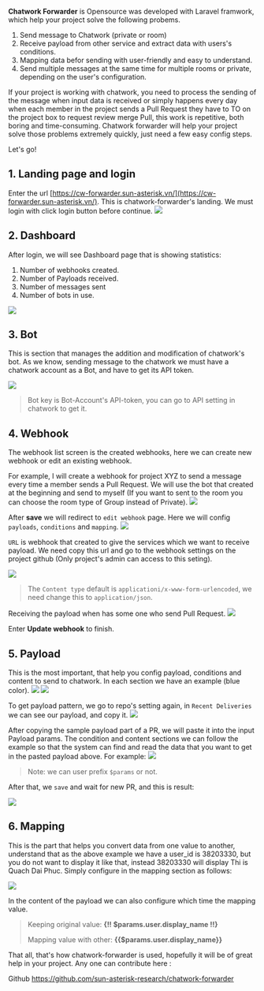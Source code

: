 **Chatwork Forwarder** is Opensource was developed with Laravel framwork, which help your project solve the following probems.

1. Send message to Chatwork (private or room)
2. Receive payload from other service and extract data with users's conditions.
3. Mapping data befor sending with user-friendly and easy to understand.
4. Send multiple messages at the same time for multiple rooms or private, depending on the user's configuration.

If your project is working with chatwork, you need to process the sending of the message when input data is received or simply happens every day when each member in the project sends a Pull Request they have to TO on the project box to request review merge Pull, this work is repetitive, both boring and time-consuming. Chatwork forwarder will help your project solve those problems extremely quickly, just need a few easy config steps.

Let's go!
## 1. Landing page and login
Enter the url  [https://cw-forwarder.sun-asterisk.vn/](https://cw-forwarder.sun-asterisk.vn/). This is chatwork-forwarder's landing. We must login with click login button before continue.
![](https://images.viblo.asia/17cef2a1-4f85-468b-ae32-8e5cf78854d8.png)

## 2. Dashboard
After login, we will see Dashboard page that is showing statistics:
1. Number of webhooks created.
2. Number of Payloads received.
3. Number of messages sent
4. Number of bots in use.

![](https://images.viblo.asia/f80cd0d6-f8d1-4b8f-8062-18e52de3564e.png)

## 3. Bot
This is section that manages the addition and modification of chatwork's bot. As we know, sending message to the chatwork we must have a chatwork account as a Bot, and have to get its API token.

![](https://images.viblo.asia/8334a8e2-74f7-4747-beed-a182e48b81b4.png)


> Bot key is Bot-Account's API-token, you can go to API setting in chatwork to get it.

## 4. Webhook
The webhook list screen is the created webhooks, here we can create new webhook or edit an existing webhook.

For example, I will create a webhook for project XYZ to send a message every time a member sends a Pull Request. We will use the bot that created at the beginning and send to myself (If you want to sent to the room you can choose the room type of Group instead of Private).
![](https://images.viblo.asia/4f096d38-c040-4d3c-8ba9-cfd18fb14e27.png)


After **save** we will redirect to `edit webhook` page. Here we will config `payloads`, `conditions` and `mapping`.
![](https://images.viblo.asia/0e3e5478-b8f9-449c-affd-666fedb7fdb6.jpg)


`URL` is webhook that created to give the services which we want to receive payload. We need copy this url and go to the webhook settings on the project github (Only project's admin can access to this seting).

![](https://images.viblo.asia/bc05c6a5-0c7f-4b57-87f1-0a21dd326294.png)

> The `Content type` default is `applicationi/x-www-form-urlencoded`, we need change this to `application/json`.

Receiving the payload when has some one who send Pull Request.
![](https://images.viblo.asia/a74ec04b-9997-4852-9268-f04c869bae4a.png)


Enter **Update webhook** to finish.

## 5. Payload
This is the most important, that help you config payload, conditions and content to send to chatwork. In each section we have an example (blue color).
![](https://images.viblo.asia/289395d8-6fd1-436e-a35d-db59a002b8e9.png)
![](https://images.viblo.asia/7b231cf7-267a-43c2-a000-9b0cb043f0c8.png)


To get payload pattern, we go to repo's setting  again, in `Recent Deliveries` we can see our payload, and copy it.
![](https://images.viblo.asia/9f402f8c-3560-4175-bc72-31f2d36b994e.jpg)

After copying the sample payload part of a PR, we will paste it into the input Payload params. The condition and content sections we can follow the example so that the system can find and read the data that you want to get in the pasted payload above.
For example:
![](https://images.viblo.asia/e7bc15e0-af66-47b3-94e9-e1e3f8d6cb1c.png)

> Note: we can user prefix `$params` or not.

After that, we `save` and wait for new PR, and this is result:

![](https://images.viblo.asia/f09e17cf-9716-4fa6-b7b5-5b5cda93634b.png)

## 6. Mapping
This is the part that helps you convert data from one value to another, understand that as the above example we have a user_id is 38203330, but you do not want to display it like that, instead 38203330 will display Thi is Quach Dai Phuc. Simply configure in the mapping section as follows:

![](https://images.viblo.asia/eb4d7daa-a0db-47e2-a67b-3b7f134fcac4.png)

In the content of the payload we can also configure which time the mapping value.

> Keeping original value: **{!! $params.user.display_name !!}**
>
> Mapping value with other: **{{$params.user.display_name}}**

That all, that's how chatwork-forwarder is used, hopefully it will be of great help in your project.
Any one can contribute here :

Github  [https://github.com/sun-asterisk-research/chatwork-forwarder ](https://github.com/sun-asterisk-research/chatwork-forwarder )